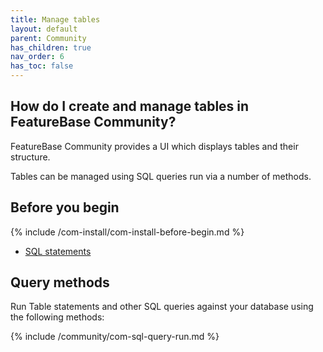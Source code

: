 ```yaml
---
title: Manage tables
layout: default
parent: Community
has_children: true
nav_order: 6
has_toc: false
---
```


## How do I create and manage tables in FeatureBase Community?

FeatureBase Community provides a UI which displays tables and their structure.

Tables can be managed using SQL queries run via a number of methods.

## Before you begin

{% include /com-install/com-install-before-begin.md %}
* [SQL statements](/docs/sql-guide/statements/statements-home)

## Query methods

Run Table statements and other SQL queries against your database using the following methods:

{% include /community/com-sql-query-run.md %}
